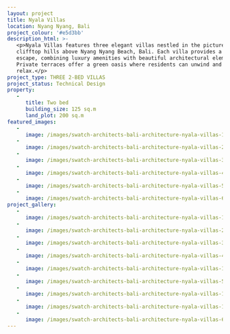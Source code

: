 ```yaml
---
layout: project
title: Nyala Villas
location: Nyang Nyang, Bali
project_colour: '#e5d3bb'
description_html: >-
   <p>Nyala Villas features three elegant villas nestled in the picturesque
   clifftop hills above Nyang Nyang Beach, Bali. Each villa provides a tranquil
   escape, combining luxury amenities with beautiful architectural elements.
   Private terraces offer a green oasis where residents can unwind and
   relax.</p>
project_type: THREE 2-BED VILLAS
project_status: Technical Design
property:
   -
      title: Two bed
      building_size: 125 sq.m
      land_plot: 200 sq.m
featured_images:
   -
      image: /images/swatch-architects-bali-architecture-nyala-villas-1.jpg
   -
      image: /images/swatch-architects-bali-architecture-nyala-villas-2.jpg
   -
      image: /images/swatch-architects-bali-architecture-nyala-villas-3.jpg
   -
      image: /images/swatch-architects-bali-architecture-nyala-villas-4.jpg
   -
      image: /images/swatch-architects-bali-architecture-nyala-villas-5.jpg
   -
      image: /images/swatch-architects-bali-architecture-nyala-villas-6.jpg
project_gallery:
   -
      image: /images/swatch-architects-bali-architecture-nyala-villas-1.jpg
   -
      image: /images/swatch-architects-bali-architecture-nyala-villas-2.jpg
   -
      image: /images/swatch-architects-bali-architecture-nyala-villas-3.jpg
   -
      image: /images/swatch-architects-bali-architecture-nyala-villas-4.jpg
   -
      image: /images/swatch-architects-bali-architecture-nyala-villas-11.jpg
   -
      image: /images/swatch-architects-bali-architecture-nyala-villas-5.jpg
   -
      image: /images/swatch-architects-bali-architecture-nyala-villas-13.jpg
   -
      image: /images/swatch-architects-bali-architecture-nyala-villas-14.jpg
   -
      image: /images/swatch-architects-bali-architecture-nyala-villas-6.jpg
---
```


